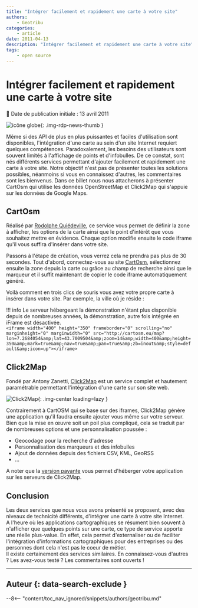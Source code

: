 ```yaml
---
title: "Intégrer facilement et rapidement une carte à votre site"
authors:
    - Geotribu
categories:
    - article
date: 2011-04-13
description: "Intégrer facilement et rapidement une carte à votre site"
tags:
    - open source
---
```


# Intégrer facilement et rapidement une carte à votre site

:calendar: Date de publication initiale : 13 avril 2011

![icône globe](https://cdn.geotribu.fr/img/internal/icons-rdp-news/world.png "icône globe"){: .img-rdp-news-thumb }

Même si des API de plus en plus puissantes et faciles d'utilisation sont disponibles, l'intégration d'une carte au sein d'un site Internet requiert quelques compétences. Paradoxalement, les besoins des utilisateurs sont souvent limités à l'affichage de points et d'infobulles. De ce constat, sont nés différents services permettant d'ajouter facilement et rapidement une carte à votre site. Notre objectif n'est pas de présenter toutes les solutions possibles, néanmoins si vous en connaissez d'autres, les commentaires sont les bienvenus. Dans ce billet nous nous attacherons à présenter CartOsm qui utilise les données OpenStreetMap et Click2Map qui s'appuie sur les données de Google Maps.

## CartOsm

Réalisé par [Rodolphe Quiédeville](http://blog.rodolphe.quiedeville.org/), ce service vous permet de définir la zone à afficher, les options de la carte ainsi que le point d'intérêt que vous souhaitez mettre en évidence. Chaque option modifie ensuite le code iframe qu'il vous suffira d'insérer dans votre site.

Passons à l'étape de création, vous verrez cela ne prendra pas plus de 30 secondes. Tout d'abord, connectez-vous au site [CartOsm](http://cartosm.eu/#), sélectionnez ensuite la zone depuis la carte ou grâce au champ de recherche ainsi que le marqueur et il suffit maintenant de copier le code iframe automatiquement généré.

Voilà comment en trois clics de souris vous avez votre propre carte à insérer dans votre site. Par exemple, la ville où je réside :

!!! info
    Le serveur hébergeant la démonstration n'étant plus disponible depuis de nombreuses années, la démonstration, autre fois intégrée en iFrame est désactivée.  
    `<iframe width="400" height="350" frameborder="0" scrolling="no" marginheight="0" marginwidth="0" src="http://cartosm.eu/map?lon=7.2684054&amp;lat=43.7009504&amp;zoom=14&amp;width=400&amp;height=350&amp;mark=true&amp;nav=true&amp;pan=true&amp;zb=inout&amp;style=default&amp;icon=up"></iframe>`

## Click2Map

Fondé par Antony Zanetti, [Click2Map](http://www.click2map.com/home) est un service complet et hautement paramétrable permettant l'intégration d'une carte sur son site web.

![Click2Map](https://cdn.geotribu.fr/img/articles-blog-rdp/articles/2011/create_map.png "Click2Map"){: .img-center loading=lazy }

Contrairement à CartOSM qui se base sur des iframes, Click2Map génère une application qu'il faudra ensuite ajouter vous même sur votre serveur. Bien que la mise en œuvre soit un poil plus compliqué, cela se traduit par de nombreuses options et une personnalisation poussée :

- Geocodage pour la recherche d'adresse
- Personnalisation des marqueurs et des infobulles
- Ajout de données depuis des fichiers CSV, KML, GeoRSS
- ...

A noter que la [version payante](http://www.click2map.com/business_services) vous permet d'héberger votre application sur les serveurs de Click2Map.

## Conclusion

Les deux services que nous vous avons présenté se proposent, avec des niveaux de technicité différents, d'intégrer une carte à votre site Internet.  
A l'heure où les applications cartographiques se résument bien souvent à n'afficher que quelques points sur une carte, ce type de service apporte une réelle plus-value. En effet, cela permet d'externaliser ou de faciliter l'intégration d'informations cartographiques pour des entreprises ou des personnes dont cela n'est pas le coeur de métier.  
Il existe certainement des services similaires. En connaissez-vous d'autres ? Les avez-vous testé ? Les commentaires sont ouverts !

----

## Auteur {: data-search-exclude }

--8<-- "content/toc_nav_ignored/snippets/authors/geotribu.md"
